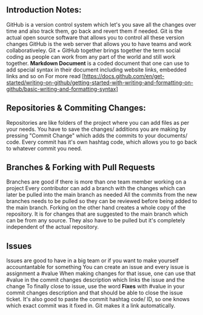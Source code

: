 ## Introduction Notes:

GitHub is a version control system which let's you save all the changes over time and also track them, go back and revert them if needed.
Git is the actual open source software that allows you to control all these version changes
GitHub is the web server that allows you to have teams and work collaborativeley.
Git + GitHub together brings together the term social coding as people can work from any part of the world and still work together.
**Markdown Document** is a coded document that one can use to add special syntax in their document including website links, embedded links and so on
For more read [https://docs.github.com/en/get-started/writing-on-github/getting-started-with-writing-and-formatting-on-github/basic-writing-and-formatting-syntax]

## Repositories & Commiting Changes:
Repositories are like folders of the project where you can add files as per your needs.
You have to save the changes/ additions you are making by pressing "Commit Change" which adds the commits to your documents/ code.
Every commit has it's own hashtag code, which allows you to go back to whatever commit you need.

## Branches & Forking with Pull Requests
Branches are good if there is more than one team member working on a project
Every contributor can add a branch with the changes which can later be pulled into the main branch as needed
All the commits from the new branches needs to be pulled so they can be reviewed before being added to the main branch.
Forking on the other hand creates a whole copy of the repository.
It is for changes that are suggested to the main branch which can be from any source.
They also have to be pulled but it's completely independent of the actual repository.

## Issues
Issues are good to have in a big team or if you want to make yourself accountantable for something
You can create an issue and every issue is assignment a #value
When making changes for that issue, one can use that #value in the commit changes description which links the issue and the change
To finally close to issue, use the word **Fixes** with #value in your commit changes description and that should be able to close the issue ticket.
It's also good to paste the commit hashtag code/ ID, so one knows which exact commit was it fixed in. Git makes it a link automatically.
